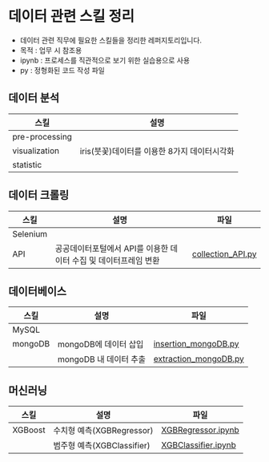 # 데이터 관련 스킬 정리

- 데이터 관련 직무에 필요한 스킬들을 정리한 레퍼지토리입니다.
- 목적 : 업무 시 참조용
- ipynb : 프로세스를 직관적으로 보기 위한 실습용으로 사용
- py : 정형화된 코드 작성 파일

## 데이터 분석

|스킬|설명|
|--|--|
|pre-processing|||
|visualization|iris(붓꽃)데이터를 이용한 8가지 데이터시각화|[visualizations.ipynb](https://github.com/SeokcheonMoon/skills_data/blob/main/analysis/visualization/visualizations.ipynb)|
|statistic|||

## 데이터 크롤링

|스킬|설명|파일|
|--|--|--|
|Selenium|||
|API|공공데이터포털에서 API를 이용한 데이터 수집 및 데이터프레임 변환|[collection_API.py](https://github.com/SeokcheonMoon/skills_data/blob/main/crawling/API/collection_API.py)|

## 데이터베이스

|스킬|설명|파일|
|--|--|--|
|MySQL|||
|mongoDB|mongoDB에 데이터 삽입|[insertion_mongoDB.py](https://github.com/SeokcheonMoon/skills_data/blob/main/database/mongoDB/insertion_mongoDB.py)|
||mongoDB 내 데이터 추출|[extraction_mongoDB.py](https://github.com/SeokcheonMoon/skills_data/blob/main/database/mongoDB/extraction_mongoDB.py)|

## 머신러닝

|스킬|설명|파일|
|--|--|--|
|XGBoost|수치형 예측(XGBRegressor)|[XGBRegressor.ipynb](https://github.com/SeokcheonMoon/skills_data/blob/main/ML/XGBoost/XGBRegressor.ipynb)|
||범주형 예측(XGBClassifier)|[XGBClassifier.ipynb](https://github.com/SeokcheonMoon/skills_data/blob/main/ML/XGBoost/XGBClassifier.ipynb)|